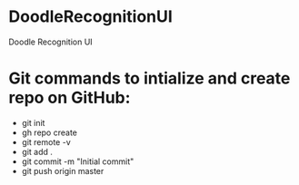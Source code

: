 # DoodleRecognitionUI
Doodle Recognition UI

# Git commands to intialize and create repo on GitHub:

- git init
- gh repo create
- git remote -v
- git add .
- git commit -m "Initial commit"
- git push origin master
